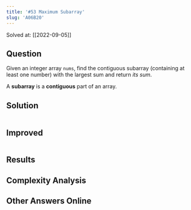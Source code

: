 ```yaml
---
title: '#53 Maximum Subarray'
slug: 'A06B20'
---
```


Solved at: [[2022-09-05]]

## Question

Given an integer array `nums`, find the contiguous subarray (containing at least one number) with the largest sum and return *its sum*.

A **subarray** is a **contiguous** part of an array.

## Solution

```python

```

## Improved

```python

```

## Results

## Complexity Analysis

## Other Answers Online
